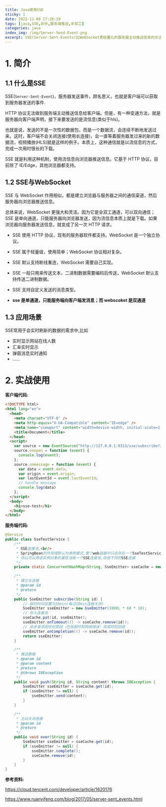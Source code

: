 ```yaml
---
title: Java使用SSE
sticky: 1
date: 2022-11-08 17:20:29
tags: [java,SSE,异步,服务端推送,半双工]
categories: java
index_img: /img/Server-Send-Event.png
excerpt: SSE(Server-Sent-Events)比WebSocket更轻量化的服务器主动推送信息的方法
---
```

# 1. 简介

## 1.1 什么是SSE

SSE(`Server-Sent-Event`)，服务器发送事件，顾名思义，也就是客户端可以获取到服务器发送的事件.

HTTP 协议无法做到服务端主动推送信息给客户端。但是，有一种变通方法，就是服务器向客户端声明，接下来要发送的是流信息(类似于hls)。

也就是说，发送的不是一次性的数据包，而是一个数据流，会连续不断地发送过来。这时，客户端不会关闭连接(使用长连接)，会一直等着服务器发过来的新的数据流，视频播放(HLS)就是这样的例子。本质上，这种通信就是以流信息的方式，完成一次用时很长的下载。

SSE 就是利用这种机制，使用流信息向浏览器推送信息。它基于 HTTP 协议，目前除了 IE/Edge，其他浏览器都支持。

## 1.2 SSE与WebSocket

SSE 与 WebSocket 作用相似，都是建立浏览器与服务器之间的通信渠道，然后服务器向浏览器推送信息。

总体来说，WebSocket 更强大和灵活。因为它是全双工通道，可以双向通信；SSE 是单向通道，只能服务器向浏览器发送，因为流信息本质上就是下载。如果浏览器向服务器发送信息，就变成了另一次 HTTP 请求。

- SSE 使用 HTTP 协议，现有的服务器软件都支持。WebSocket 是一个独立协议。
- SSE 属于轻量级，使用简单；WebSocket 协议相对复杂。
- SSE 默认支持断线重连，WebSocket 需要自己实现。
- SSE 一般只用来传送文本，二进制数据需要编码后传送，WebSocket 默认支持传送二进制数据。
- SSE 支持自定义发送的消息类型。

- **sse 是单通道，只能服务端向客户端发消息；而 webscoket 是双通道**

## 1.3 应用场景

SSE常用于会实时刷新的数据的需求中,比如

- 实时显示网站在线人数
- 汇率实时显示
- 弹窗消息实时通知
- ......



# 2. 实战使用

**客户端代码:**

```html
<!DOCTYPE html>
<html lang="en">
  <head>
    <meta charset="UTF-8" />
    <meta http-equiv="X-UA-Compatible" content="IE=edge" />
    <meta name="viewport" content="width=device-width, initial-scale=1.0" />
    <title>Document</title>
  </head>
  <script>
    var source = new EventSource("http://127.0.0.1:9313/sse/subscribe?id=3");
    source.onopen = function (event) {
      console.log(event);
    };
    source.onmessage = function (event) {
      var data = event.data;
      var origin = event.origin;
      var lastEventId = event.lastEventId;
      // handle message
      console.log(data)
    };
  </script>
  <body>
    <h1>sse-test</h1>
  </body>
</html>

```



**服务端代码:**

```java
@Service
public class SseTestService {
    /**
     * SSE连接池,<br/>
     * SpringBean的作用域默认为单例模式,整个web容器中只会存在一个SseTestService的实例对象,
     * 所以可以用该实例对象的属性当做一个SSE连接池,存放不同的SSE连接
     */
    private static ConcurrentHashMap<String, SseEmitter> sseCache = new ConcurrentHashMap<>();

    /**
     * 建立长连接
     * @param id
     * @return
     */
    public SseEmitter subscribe(String id) {
        // 超时时间设置为10min(每过10min连接关闭)
        SseEmitter sseEmitter = new SseEmitter(1000L * 60 * 10);
        // 存入连接池
        sseCache.put(id, sseEmitter);
        sseEmitter.onTimeout(() -> sseCache.remove(id));
        // 异步请求因任何原因（包括超时和网络错误）完成时的回调
        sseEmitter.onCompletion(() -> sseCache.remove(id));
        return sseEmitter;
    }

    /**
     * 推送数据
     * @param id
     * @param content
     * @return
     * @throws IOException
     */
    public void push(String id, String content) throws IOException {
        SseEmitter sseEmitter = sseCache.get(id);
        if (sseEmitter != null) {
            sseEmitter.send(content);
        }
    }

    /**
     * 主动关闭连接
     * @param id
     * @return
     */
    public void over(String id) {
        SseEmitter sseEmitter = sseCache.get(id);
        if (sseEmitter != null) {
            sseEmitter.complete();
            sseCache.remove(id);
        }
    }
}
```

**参考资料:**

https://cloud.tencent.com/developer/article/1620176

https://www.ruanyifeng.com/blog/2017/05/server-sent_events.html



